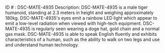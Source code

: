 ID # : DSC-MATE-4935
Description: DSC-MATE-4935 is a male tiger humanoid, standing at 2.3 meters in height and weighing approximately 180kg. DSC-MATE-4935's eyes emit a rainbow LED light which appear to emit a low-level radiation when viewed with high-tech equipment. DSC-MATE-4935 is regularly seen wearing a doge hat, gold chain and a normal gas mask. DSC-MATE-4935 is able to speak English fluently and exhibits characteristics of a human, such as the ability to walk on two legs and use and understand human technology.